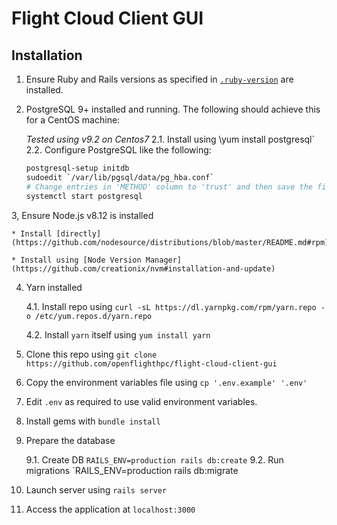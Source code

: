 # Flight Cloud Client GUI

## Installation

1. Ensure Ruby and Rails versions as specified in [`.ruby-version`](./.ruby-version) are installed.

2. PostgreSQL 9+ installed and running. The following should achieve this for a CentOS machine:

    _Tested using v9.2 on Centos7_
    2.1. Install using \yum install postgresql`
    2.2. Configure PostgreSQL like the following:

    ```bash
    postgresql-setup initdb
    sudoedit `/var/lib/pgsql/data/pg_hba.conf`
    # Change entries in 'METHOD' column to 'trust' and then save the file
    systemctl start postgresql
    ```

3, Ensure Node.js v8.12 is installed

    * Install [directly](https://github.com/nodesource/distributions/blob/master/README.md#rpm)

    * Install using [Node Version Manager](https://github.com/creationix/nvm#installation-and-update)

4. Yarn installed

    4.1. Install repo using `curl -sL https://dl.yarnpkg.com/rpm/yarn.repo -o /etc/yum.repos.d/yarn.repo`

    4.2. Install `yarn` itself using `yum install yarn`

5. Clone this repo using `git clone https://github.com/openflighthpc/flight-cloud-client-gui`

6. Copy the environment variables file using `cp '.env.example' '.env'`

7. Edit `.env` as required to use valid environment variables.

8. Install gems with `bundle install`

9. Prepare the database

    9.1. Create DB `RAILS_ENV=production rails db:create`
    9.2. Run migrations `RAILS_ENV=production rails db:migrate

9. Launch server using `rails server`

10. Access the application at `localhost:3000`
